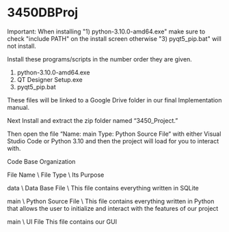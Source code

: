 # 3450DBProj

Important: When installing "1) python-3.10.0-amd64.exe" make sure to check "include PATH" on the install screen otherwise "3) pyqt5_pip.bat" will not install.

Install these programs/scripts in the number order they are given.
1) python-3.10.0-amd64.exe
2) QT Designer Setup.exe
3) pyqt5_pip.bat

These files will be linked to a Google Drive folder in our final Implementation manual.  

Next Install and extract the zip folder named “3450_Project.”

Then open the file “Name: main Type: Python Source File“ with either Visual Studio Code or 
Python 3.10 and then the project will load for you to interact with.

Code Base Organization

File Name \ File Type	\ Its Purpose

data \ Data Base File	\ This file contains everything written in SQLite

main \ Python Source File \ This file contains everything written in Python that allows the user to initialize and interact with the features of our project

main \ UI File	This file contains our GUI 


